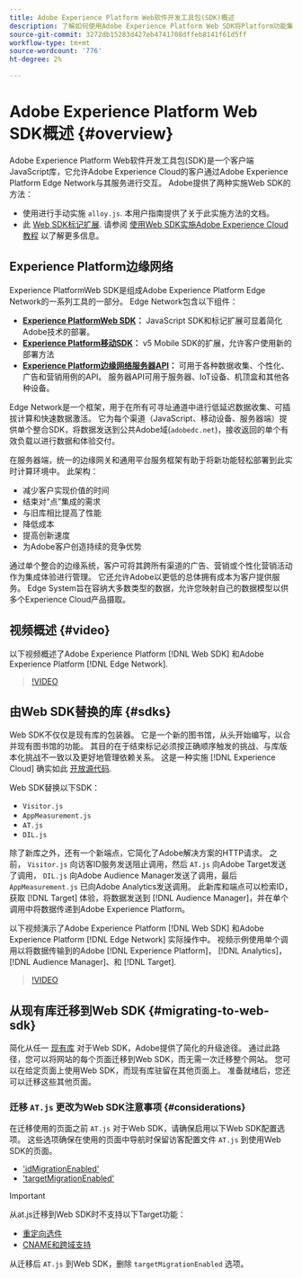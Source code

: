 ```yaml
---
title: Adobe Experience Platform Web软件开发工具包(SDK)概述
description: 了解如何使用Adobe Experience Platform Web SDK将Platform功能集成到您的网站。
source-git-commit: 3272db15283d427eb4741708dffeb8141f61d5ff
workflow-type: tm+mt
source-wordcount: '776'
ht-degree: 2%

---
```



# Adobe Experience Platform Web SDK概述 {#overview}

Adobe Experience Platform Web软件开发工具包(SDK)是一个客户端JavaScript库，它允许Adobe Experience Cloud的客户通过Adobe Experience Platform Edge Network与其服务进行交互。 Adobe提供了两种实施Web SDK的方法：

* 使用进行手动实施 `alloy.js`. 本用户指南提供了关于此实施方法的文档。
* 此 [Web SDK标记扩展](../tags/extensions/client/web-sdk/web-sdk-extension-configuration.md). 请参阅 [使用Web SDK实施Adobe Experience Cloud教程](https://experienceleague.adobe.com/docs/platform-learn/implement-web-sdk/overview.html?lang=zh-Hans) 以了解更多信息。

## Experience Platform边缘网络

Experience PlatformWeb SDK是组成Adobe Experience Platform Edge Network的一系列工具的一部分。 Edge Network包含以下组件：

* **[Experience PlatformWeb SDK](#overview)：** JavaScript SDK和标记扩展可显着简化Adobe技术的部署。
* **[Experience Platform移动SDK](https://developer.adobe.com/client-sdks/documentation/)：** v5 Mobile SDK的扩展，允许客户使用新的部署方法
* **[Experience Platform边缘网络服务器API](../server-api/overview.md)：** 可用于各种数据收集、个性化、广告和营销用例的API。 服务器API可用于服务器、IoT设备、机顶盒和其他各种设备。

Edge Network是一个框架，用于在所有可寻址通道中进行低延迟数据收集、可插拔计算和快速数据激活。 它为每个渠道（JavaScript、移动设备、服务器端）提供单个整合SDK，将数据发送到公共Adobe域(`adobedc.net`)，接收返回的单个有效负载以进行数据和体验交付。

在服务器端，统一的边缘网关和通用平台服务框架有助于将新功能轻松部署到此实时计算环境中。 此架构：

* 减少客户实现价值的时间
* 结束对“点”集成的需求
* 与旧库相比提高了性能
* 降低成本
* 提高创新速度
* 为Adobe客户创造持续的竞争优势

通过单个整合的边缘系统，客户可将其跨所有渠道的广告、营销或个性化营销活动作为集成体验进行管理。 它还允许Adobe以更低的总体拥有成本为客户提供服务。 Edge System旨在容纳大多数类型的数据，允许您映射自己的数据模型以供多个Experience Cloud产品摄取。

## 视频概述 {#video}

以下视频概述了Adobe Experience Platform [!DNL Web SDK] 和Adobe Experience Platform [!DNL Edge Network].

>[!VIDEO](https://video.tv.adobe.com/v/34141?quality=12&learn=on)

## 由Web SDK替换的库 {#sdks}

Web SDK不仅仅是现有库的包装器。 它是一个新的图书馆，从头开始编写，以合并现有图书馆的功能。 其目的在于结束标记必须按正确顺序触发的挑战、与库版本化挑战不一致以及更好地管理依赖关系。 这是一种实施 [!DNL Experience Cloud] 确实如此 [开放源代码](https://github.com/adobe/alloy).

Web SDK替换以下SDK：

* `Visitor.js`
* `AppMeasurement.js`
* `AT.js`
* `DIL.js`

除了新库之外，还有一个新端点，它简化了Adobe解决方案的HTTP请求。 之前， `Visitor.js` 向访客ID服务发送阻止调用，然后 `AT.js` 向Adobe Target发送了调用， `DIL.js` 向Adobe Audience Manager发送了调用，最后 `AppMeasurement.js` 已向Adobe Analytics发送调用。 此新库和端点可以检索ID，获取 [!DNL Target] 体验，将数据发送到 [!DNL Audience Manager]，并在单个调用中将数据传递到Adobe Experience Platform。

以下视频演示了Adobe Experience Platform [!DNL Web SDK] 和Adobe Experience Platform [!DNL Edge Network] 实际操作中。 视频示例使用单个调用以将数据传输到的Adobe [!DNL Experience Platform]， [!DNL Analytics]， [!DNL Audience Manager]、和 [!DNL Target].

>[!VIDEO](https://video.tv.adobe.com/v/34148)

## 从现有库迁移到Web SDK {#migrating-to-web-sdk}

简化从任一 [现有库](#sdks) 对于Web SDK，Adobe提供了简化的升级途径。 通过此路径，您可以将网站的每个页面迁移到Web SDK，而无需一次迁移整个网站。 您可以在给定页面上使用Web SDK，而现有库驻留在其他页面上。 准备就绪后，您还可以迁移这些其他页面。

### 迁移 `AT.js` 更改为Web SDK注意事项 {#considerations}

在迁移使用的页面之前 `AT.js` 对于Web SDK，请确保启用以下Web SDK配置选项。 这些选项确保在使用的页面中导航时保留访客配置文件 `AT.js` 到使用Web SDK的页面。

* [&#39;idMigrationEnabled&#39;](fundamentals/configuring-the-sdk.md#id-migration-enabled)
* [&#39;targetMigrationEnabled&#39;](fundamentals/configuring-the-sdk.md#targetMigrationEnabled)


>[!IMPORTANT]
>
>从at.js迁移到Web SDK时不支持以下Target功能：
>
>* [重定向选件](https://experienceleague.adobe.com/docs/target/using/experiences/offers/offer-redirect.html)
>* [CNAME和跨域支持](https://experienceleague.adobe.com/docs/target-dev/developer/client-side/at-js-implementation/atjs-cookies.html)

从迁移后 `AT.js` 到Web SDK，删除 `targetMigrationEnabled` 选项。
